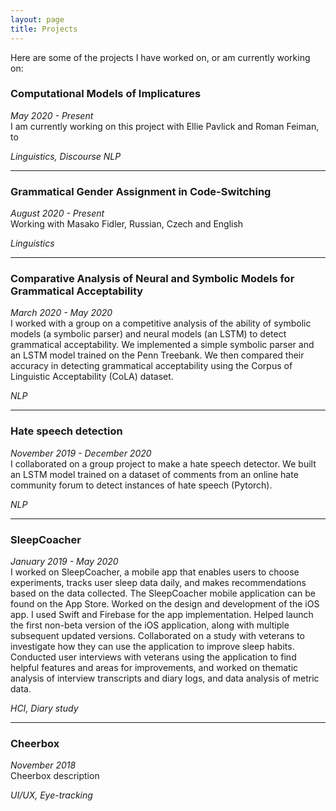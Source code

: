 ```yaml
---
layout: page
title: Projects
---
```


Here are some of the projects I have worked on, or am currently working on:

### Computational Models of Implicatures 
*May 2020 - Present* <br /> 
I am currently working on this project with Ellie Pavlick and Roman Feiman, to 

*Linguistics, Discourse NLP*

<hr />

### Grammatical Gender Assignment in Code-Switching 
*August 2020 - Present* <br /> 
Working with Masako Fidler, Russian, Czech and English 

*Linguistics*

<hr />

### Comparative Analysis of Neural and Symbolic Models for Grammatical Acceptability 
*March 2020 - May 2020* <br /> 
I worked with a group on a competitive analysis of the ability of symbolic models (a symbolic parser) and neural models (an LSTM) to detect grammatical acceptability. 
We implemented a simple symbolic parser and an LSTM model trained on the Penn Treebank. 
We then compared their accuracy in detecting grammatical acceptability using the Corpus of Linguistic Acceptability (CoLA) dataset.

*NLP*

<hr />

### Hate speech detection 
*November 2019 - December 2020* <br /> 
I collaborated on a group project to make a hate speech detector. We built an LSTM model trained on a dataset of comments from an online hate community forum to detect instances of hate speech (Pytorch). 

*NLP*

<hr />

### SleepCoacher 
*January 2019 - May 2020*  <br /> 
I worked on SleepCoacher, a mobile app that enables users to choose experiments, tracks user sleep data daily, and makes recommendations based on the data collected. The SleepCoacher mobile application can be found on the App Store.
Worked on the design and development of the iOS  app. I used Swift and Firebase for the app implementation. 
Helped launch the first non-beta version of the iOS application, along with multiple subsequent updated versions.
Collaborated on a study with veterans to investigate how they can use the application to improve sleep habits.
Conducted user interviews with veterans using the application to find helpful features and areas for improvements, and worked on thematic analysis of interview transcripts and diary logs, and data analysis of metric data. 

*HCI, Diary study* 

<hr />

### Cheerbox 
*November 2018* <br /> 
Cheerbox description

*UI/UX, Eye-tracking*
